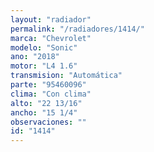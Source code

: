 ```yaml
---
layout: "radiador"
permalink: "/radiadores/1414/"
marca: "Chevrolet"
modelo: "Sonic"
ano: "2018"
motor: "L4 1.6"
transmision: "Automática"
parte: "95460096"
clima: "Con clima"
alto: "22 13/16"
ancho: "15 1/4"
observaciones: ""
id: "1414"
---
```


